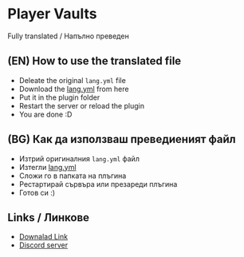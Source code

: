 # Player Vaults
Fully translated / Напълно преведен
## (EN) How to use the translated file
- Deleate the original `lang.yml` file
- Download the [lang.yml](lang.yml) from here
- Put it in the plugin folder
- Restart the server or reload the plugin
- You are done :D
## (BG) Как да използваш преведиеният файл
- Изтрий оригиналния `lang.yml` файл
- Изтегли [lang.yml](lang.yml)
- Сложи го в папката на плъгина
- Рестартирай сървъра или презареди плъгина
- Готов си :)
## Links / Линкове
- [Downalad Link](https://www.spigotmc.org/resources/playervaults.9228/)
- [Discord server](https://discord.gg/PHpuzZS)
